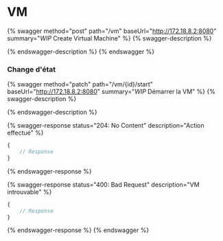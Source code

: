 # VM

{% swagger method="post" path="/vm" baseUrl="http://172.18.8.2:8080" summary="*WIP* Create Virtual Machine" %}
{% swagger-description %}

{% endswagger-description %}
{% endswagger %}

### Change d'état

{% swagger method="patch" path="/vm/{id}/start" baseUrl="http://172.18.8.2:8080" summary="*WIP* Démarrer la VM" %}
{% swagger-description %}

{% endswagger-description %}

{% swagger-response status="204: No Content" description="Action effectué" %}
```javascript
{
    // Response
}
```
{% endswagger-response %}

{% swagger-response status="400: Bad Request" description="VM introuvable" %}
```javascript
{
    // Response
}
```
{% endswagger-response %}
{% endswagger %}
